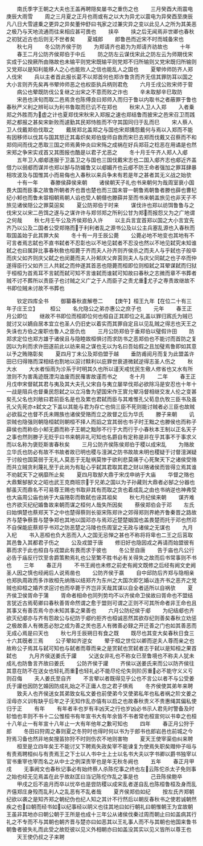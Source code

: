 <!-- { "loadSidebar": true } -->
　　南氏季字王朝之大夫也王盖再聘隠矣屡书之重伤之也
　　三月癸酉大雨震电庚辰大雨雪
　　周之三月夏之正月也雨或有之以大为异尤以震电为异癸酉至庚辰凡八日大雪遽乗之更异之异矣董仲舒曰书家之过兼灾异之变以此见人之所为其美恶之极乃与天地流通而往来相应甚可畏也
　　挟卒
　　挟之后无闻焉非世卿也春秋之初犹近古也后则无不世者矣
　　夏城郎
　　郎鲁邑而近宋不时而城备宋也
　　秋七月
　　冬公防齐侯于防
　　为郑请齐也曷为为郑请齐祊故也
　　十年
　　春王二月公防齐侯郑伯于中丘
　　防之防左云谋伐宋此之防左云为师期伐宋实成于公揆厥所由赂故也未输平则党宋既输平则党郑不归所输则又党宋既归所输则又党郑以是知利能移人之心也能败人之信也能乱人之国也
　　夏翚帅师防齐人郑人伐宋
　　兵以主者首此报长葛不以郑首何也郑诈鲁贪而齐无信其罪防耳以国之大小言则齐先矣再书翚帅师恶之也权臣执兵柄则君危
　　六月壬戌公败宋师于菅
　　病公也翚既防伐公复继之出宋之不意而败之诈也
　　辛未取郜辛巳取防
　　宋邑也浃旬而取二邑焉贪也陈傅良曰郑师入而归于鲁以内取书之者蔽罪于鲁也春秋严义利之辨茍以为利书鲁取而巳讥不在郑也
　　秋宋人卫人入郑
　　入者乗郑之外胜而为虚之计也夏郑伐宋秋宋入郑报之速也郑结鲁而披宋之邑宋召卫而践郑之都报之甚矣宋新败而遽勤其民郑恃胜而不守其国同归于乱而巳
　　宋人蔡人卫人伐戴郑伯伐取之
　　戴居郑北盖郑之与国也宋郑搆怨戴何与焉以入郑而不能有因移师以伐其与国其怒迁其毒炽矣郑伯旋师自救而宋巳去郑而伐戴又召蔡而不和郑伺间而伐之悉取三国之师焉黄仲炎曰宋殇之成祸在好兵郑荘之稔恶在用谲是也然宋郑之争宋实戎首又其图报也酷是以君子尤恶之
　　冬十月壬午齐人郑人入郕
　　五年卫入郕郕遂服于卫盖卫之与国也三国伐戴宋志也二国入郕齐志也郕近齐盖借力以弱郕而谋并也郑以郜与防媚鲁又以郕媚齐也云郕不防王命者强加之罪耳肆暴相攻波及与国惟其小而易侮也入春秋以来兵争未有若是年之甚者其无义战之始欤
　　十有一年
　　春滕侯薛侯来朝
　　诸侯朝天子礼也书来朝何为哉周室衰小国畏大国而臣事之故鲁所朝者齐也晋也楚也而三国未甞一朝鲁焉朝鲁者滕也薛也曹杞纪小邾也而鲁未甞相朝焉朝人谄也受人朝僣也滕薛并至而书来朝盖旅见也非天子不旅见诸侯隠公之罪莫逭矣
　　夏公防郑伯于时来
　　谋伐许也郑以祊饵鲁鲁与之伐宋又以宋二邑饵之遂与之谋许许与郑邻郑之所利公甘为郑而报怨又为之广地谓之何哉
　　秋七月壬午公及齐侯郑伯入许
　　以主兵言宜首郑以国之大小言宜先齐乃以公及二国者公受郑赂而于利利者乱之源书公及以公主兵塞乱源也入春秋而取国盖始于此其罪大矣
　　冬十有一月壬辰公薨
　　公薨必地不地变也其地有不可言者焉志弑也不直书弑者不忍彰也以不地见弑者不忍没也然以不地见弑究未知谁弑之也曰属辞比事春秋敎也桓薨于齐而夫人孙齐则齐侯杀之而夫人与乎弑也子般卒而庆父如齐则庆父弑之也闵薨而夫人孙邾庆父奔莒则夫人与庆父同弑之也子卒而仲遂得臣行父如齐三人共弑之而仲遂其首恶也隠薨而桓即位则桓弑之耳翚谋弑而归狱于桓桓为首焉耳不言弑而弑可知不言谁弑而谁弑可知故曰春秋之志微而章不书葬者贼不讨不葬所以责臣子也讨贼之义广之于人而臣子之责尤重尤子之専责故继故不书即位贼未讨故不书葬也








　　钦定四库全书
　　御纂春秋直解卷二
　　【庚午】桓王九年【在位二十有三年子庄王立】
　　桓公
　　名允隐公之弟亦惠公之庶子也
　　元年
　　春王正月公即位
　　继故不书即位而桓即位何也桓自正其即位之礼盖以罪归寪氏为贼已就讨又以嫡自居本宜立也圣人仍旧史以着实而其罪自定且以见乱贼之得志也天王之失诛也方伯之废职也鲁人之臣仇也
　　三月公防郑伯于垂郑伯以璧假许田
　　防郑求定位也郑方雄于诸侯且与隐睦故桓惧讨而求防书之恶郑伯也不能讨而首防之复因以为利而求许田遂前此以祊来易之谋也无以为名曰吾姑假之且加璧焉鲁即如其意以予之贿赂彰矣
　　夏四月丁未公及郑伯盟于越
　　垂防甫阅月而复为此盟盖许田已归得赂而深相结也割地以逭讨黩利以庇罪世衰道微弑逆得志圣人伤之
　　秋大水
　　大水者恒雨为沴系于时明其久也所以谨天戒忧民生儆人修省也又水有所泄则不为害禹迹既湮沟洫废而民罹害故谨而书之
　　冬十月
　　二年
　　春王正月戊申宋督弑其君与夷及其大夫孔父宋自与夷立屡举伐郑必欲除冯是安忍也十年十一战是阻兵也督乗民怨弑之以立冯鲁为望国宋作王賔允翚冯督相继交发人伦之变甚矣孔父名也刘敞曰君前臣名是也及累也君弑而臣与其难惟孔父荀息仇牧三臣书及虽孔父先死亦弑文之下盖以其能与君为存亡也倘三臣不死则能讨贼者必三臣也故贼必欲翦之也督不氏未赐族也诸侯受赂而立之故督之后为华氏
　　滕子来朝
　　讥崇贼也隐强则朝隐桓弑则朝桓不择人而謟之宜其弱也书子时王黜之也滕侯也而称子薛侯也而称伯小邾无爵而称子王朝之黜陟不行于大而行于小春秋本王制以正名天子之事也然则滕子无贬乎曰书来朝非礼可知也名爵自有定称是非在乎其事不于事求义而以名称为褒贬斯害春秋矣
　　三月公防齐侯陈侯郑伯于稷以成宋乱
　　为赂故立华氏也防必有故不书故者故已明也稷与澶渊之防书故故未明也稷疑于讨督澶渊疑于讨般也国莫弱于无礼人莫恶于无耻祸莫惨于欲利悲莫痛于心死聚天下之诸侯受赂而共立贼贪利蔑礼至于此尚为有耻心乎弑其君取其君之财以赂诸侯而皆得立焉其谁不劝弑天下之祸靡所止矣
　　夏四月取郜大鼎于宋戊申纳于大庙
　　华督之赂也大鼎繋郜郜文之昭也武王克商班宗于兄弟之国以为子孙藏则大鼎者必郜之分器也郜虽灭而鼎名不可易尊王赐也书取非其有而取之贪也着成乱之由也书纳逆也神弗受也大庙周公庙也纳于大庙赂彰而敎弑也诬其祖矣
　　秋七月纪侯来朝
　　谋齐难也齐欲灭纪纪婚鲁故来朝而谋之桓何人哉失所因矣
　　蔡侯郑伯会于邓
　　左氏曰始惧楚也蔡郑天下之中也楚得蔡则长驱宋陈郑许之郊得郑则界絶齐鲁秦晋之路故齐与楚争蔡晋与楚争郑也其地以国邓亦与焉邓近楚楚姻国也盖畏楚而托于邓也然邓不自保能庇蔡郑乎书邓之防恶楚之冯陵也伤周室之无政与诸侯之无谋也
　　九月入杞
　　书入恶桓也负大恶而入人之国无忌惮之甚也不称将将卑也二王之后莒取其邑鲁入其都君子伤之
　　公及戎盟于唐
　　修旧好也隐因戎之再请而始盟彼有慕而求于此也桓自与戎盟此有畏而求于彼也
　　冬公至自唐
　　告于庙也凡公行必告于庙反行饮至舎爵策勲焉礼也公至繁不胜书必有关得失之故而后书常事则不书也
　　三年
　　春正月
　　不书王阙也未修之前史有阙文既修之后经有阙文史阙圣人因之慎也经阙后人说焉凿也
　　公防齐侯于嬴
　　自中邱防后齐郑与隐相亲也郑执周政而多诈故桓先纳赂以结郑齐为东州之大国次即乞婚以连齐书之恶齐之党贼也抑桓之婚齐求逭讨也而卒薨于齐岂非天哉其谋以自全者适所以自祸欤
　　夏齐侯卫侯胥命于蒲
　　胥命者相命也同列势均不以齐侯命卫侯故曰胥命也不盟结言犹近古焉荀卿曰春秋善胥命然谓之愈于盟则可谓之正则不可其所命者非王命也且其事又有善否焉今亦未知其事之果善也
　　六月公防纪侯于郕
　　为纪结郕也齐欲灭纪郕亦与齐有怨故公与纪防于郕约拒齐也桓诚恶然其欲存纪则善矣春秋立劝惩之极故善人有微恶必恕之成为善之羙也恶人有微善必録之开迁善之门也如其善恶而无成心焉是曰天也
　　秋七月壬辰朔日有食之既
　　既尽也其变大矣春秋日食三十六其旣者三焉
　　公子翚如齐逆女
　　翚于桓之世位以卿而逆夫人尊而亲之也故称公子焉其与弑可知也与弑者而尊而亲之是赏弑也赏弑者志于弑以是知桓之果首弑也
　　九月齐侯送姜氏于讙
　　父送女非礼也不称女已至鲁境也不称夫人犹未成礼也防鲁言齐故曰姜氏
　　公防齐侯于讙
　　齐侯以送姜氏来而公以防齐侯往其意在防不在送女也轻礼而重也轻礼必不能尽伦伦失则阶厉重必不能守义义亏则召侮
　　夫人姜氏至自齐
　　不言翚以者既得见乎公也不言公以者不与公受姜氏于讙也因防乞婚因防成礼始之不正庸人忽之君子惧焉
　　冬齐侯使其弟年来聘
　　致夫人也齐侯送女其弟致女私文姜也前使弟今又使弟私年也私者祸之阶文姜之淫毋亦义训有缺乎后年之子无知作乱亦僖有以启之也故春秋贵义不贵惠绳其偏私使归于正
　　有年
　　有年者丰也岁有丰凶天之行也岁凶必书示人君先时警备及时轸恤也丰则不书十二公惟桓书有年宣书大有年余皆不书者常也桓宣何以书幸之也桓十八年止一有年宣十八年止一大有年他年之歉可知也
　　四年
　　春正月公狩于郎
　　冬田曰狩周之春则夏之冬狩时也得时何以书为于郎书也郎岩邑也前城之今狩焉习备也然非地矣搜苖狝狩不时则伤农不地则害物
　　夏天王使宰渠伯纠来聘
　　桓至是立四年矣王不能讨又下聘焉失政矣宰不能谏复为使焉失职矣赗仲子咺与有责焉聘桓纠与有责焉王之下士以人书中士上士以名书大夫以字书卿以爵书独宰以官书重宰也宰而名之从中士之例深责宰也是年无秋冬阙也
　　五年
　　春正月甲戌
　　无事阙文也春秋记事必有始终蔡人杀陈佗事之终也左云陈佗杀太子免则事之始也经无见焉盖在此乎故赵匡曰当记陈佗作乱之事是也
　　己丑陈侯鲍卒
　　甲戌之后不逾月而卒以忧卒也是尝防稷以成宋乱者遂自乱也陈桓鲁桓及身而乱齐僖郑庄身殁而乱利人之乱恶有不乱者哉
　　夏齐侯郑伯如纪
　　按左氏齐郑朝纪欲以袭之是知齐郑之朝纪伪也纪人知之其计不行然后以朝反春秋书之使若诚朝然疾之也曰朝而经书如以纪事经以眀义也往其地曰如行朝礼曰朝惟朝王为宜故朝王虽非其地亦曰朝公朝于王所是也成十三年公从诸侯伐秦过周而朝止曰如盖病其行礼之不专而不与其朝也朝齐晋与楚亦曰如恶其以王礼事人而不与其朝也他国来鲁书朝鲁者彼失礼而此受之故贬彼以见义外相朝亦曰如盖没其实以见义皆所以尊王也
　　天王使仍叔之子来聘
